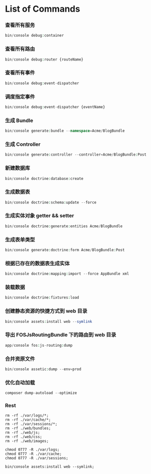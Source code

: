 
# List of Commands

### 查看所有服务

```php
bin/console debug:container
```

### 查看所有路由

```php
bin/console debug:router {routeName}
```

### 查看所有事件

```php
bin/console debug:event-dispatcher
```

### 调度指定事件

```php
bin/console debug:event-dispatcher {eventName}
```

### 生成 Bundle

```php
bin/console generate:bundle --namespace=Acme/BlogBundle
```

### 生成 Controller

```php
bin/console generate:controller --controller=Acme/BlogBundle:Post
```

### 新建数据库

```php
bin/console doctrine:database:create
```

### 生成数据表
```php
bin/console doctrine:schema:update --force
```

### 生成实体对象 getter && setter

```php
bin/console doctrine:generate:entities Acme/BlogBundle
```

### 生成表单类型
```php
bin/console generate:doctrine:form Acme/BlogBundle:Post
```

### 根据已存在的数据表生成实体

```php
bin/console doctrine:mapping:import --force AppBundle xml
```

### 装载数据

```php
bin/console doctrine:fixtures:load
```

### 创建静态资源的快捷方式到 web 目录

```php
bin/console assets:install web --symlink
```

### 导出 FOSJsRoutingBundle 下的路由到 web 目录

```php
app/console fos:js-routing:dump
```

### 合并资原文件

```php
bin/console assetic:dump --env=prod
```

### 优化自动加载

```php
composer dump-autoload --optimize
```

### Rest

```
rm -rf ./var/logs/*;
rm -rf ./var/cache/*;
rm -rf ./var/sessions/*;
rm -rf ./web/bundles;
rm -rf ./web/js;
rm -rf ./web/css;
rm -rf ./web/images;

chmod 0777 -R ./var/logs;
chmod 0777 -R ./var/cache;
chmod 0777 -R ./var/sessions;

bin/console assets:install web --symlink;
```

